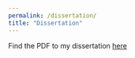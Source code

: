 ```yaml
---
permalink: /dissertation/
title: "Dissertation"
---
```


Find the PDF to my dissertation [here](https://annawegmann.github.io/pdf/25-09-05_dissertation.pdf)
